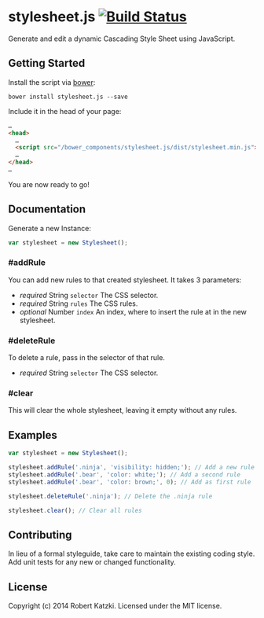 # stylesheet.js [![Build Status](https://secure.travis-ci.org/ro-ka/stylesheet.js.png?branch=master)](http://travis-ci.org/ro-ka/stylesheet.js)

Generate and edit a dynamic Cascading Style Sheet using JavaScript.

## Getting Started
Install the script via [bower](http://bower.io/):

```
bower install stylesheet.js --save
```

Include it in the head of your page:

```html
…
<head>
  …
  <script src="/bower_components/stylesheet.js/dist/stylesheet.min.js"></script>
  …
</head>
…
```

You are now ready to go!

## Documentation

Generate a new Instance:

```js
var stylesheet = new Stylesheet();
```

### #addRule

You can add new rules to that created stylesheet. It takes 3 parameters:
* *required* String `selector` The CSS selector.
* *required* String `rules` The CSS rules.
* *optional* Number `index` An index, where to insert the rule at in the new stylesheet.

### #deleteRule

To delete a rule, pass in the selector of that rule.
* *required* String `selector` The CSS selector.

### #clear

This will clear the whole stylesheet, leaving it empty without any rules.

## Examples

```js
var stylesheet = new Stylesheet();

stylesheet.addRule('.ninja', 'visibility: hidden;'); // Add a new rule
stylesheet.addRule('.bear', 'color: white;'); // Add a second rule
stylesheet.addRule('.bear', 'color: brown;', 0); // Add as first rule

stylesheet.deleteRule('.ninja'); // Delete the .ninja rule

stylesheet.clear(); // Clear all rules
```

## Contributing
In lieu of a formal styleguide, take care to maintain the existing coding style. Add unit tests for any new or changed functionality.

## License
Copyright (c) 2014 Robert Katzki. Licensed under the MIT license.
